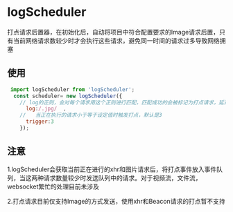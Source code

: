 # logScheduler

打点请求后置器，在初始化后，自动将项目中符合配置要求的Image请求后置，只有当前网络请求数较少时才会执行这些请求，避免同一时间的请求过多导致网络拥塞

## 使用
```js
 import logScheduler from 'logScheduler';
  const scheduler= new logScheduler({
    // log的正则，会对每个请求用这个正则进行匹配，匹配成功的会被标记为打点请求，延迟执行
      log:/.jpg/  ,
    //   当正在执行的请求小于等于设定值时触发打点，默认是3
      trigger:3
    });
```

## 注意
1.logScheduler会获取当前正在进行的xhr和图片请求后，将打点事件放入事件队列，当这两种请求数量较少时发送队列中的请求。对于视频流，文件流，websocket繁忙的处理目前未涉及

2.打点请求目前仅支持Image的方式发送，使用xhr和Beacon请求的打点暂不支持
